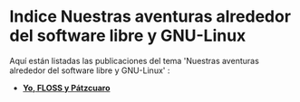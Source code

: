 # Indice Nuestras aventuras alrededor del software libre y GNU-Linux

Aquí están listadas las publicaciones del tema 'Nuestras aventuras alrededor del software libre y GNU-Linux' :

* **[Yo, FLOSS y Pátzcuaro](yo-floss-patzcuaro.md)**
